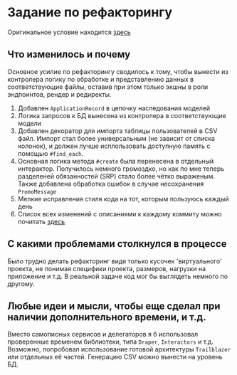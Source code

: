 # Задание по рефакторингу
Оригинальное условие находится [здесь](https://gist.github.com/NARKOZ/e7daf5f34d236f58e0237be7b1de85b6)

## Что изменилось и почему
Основное усилие по рефакторингу сводилось к тому, чтобы вынести из контролера логику по обработке и представлению данных в соответствующие файлы,
оставив при этом только экшны в роли эндпоинтов, рендер и редиректы.

1. Добавлен `ApplicationRecord` в цепочку наследования моделей
2. Логика запросов к БД вынесена из контролера в соответствующие модели
3. Добавлен декоратор для импорта таблицы пользователей в CSV файл. Импорт стал более универсальным (не зависит от списка колонок),
и должен лучше исплользовать доступную память с помощью `#find_each`.
4. Основная логика метода `#create` была перенесена в отдельный интерактор. Получилось немного громоздко, но как по мне теперь разделеней обязанностей (SRP) стало более чётко выраженым.
Также добавлена обработка ошибок в случае несохранения `PromoMessage`
5. Мелкие исправления стиля кода на тот, которым пользуюсь каждый день
6. Список всех изменений с описаниями к каждому коммиту можно почитать [здесь](https://github.com/llighterr/promo_task/commits/master)

## C какими проблемами столкнулся в процессе
Было трудно делать рефакторинг видя только кусочек 'виртуального' проекта,
не понимая специфики проекта, размеров, нагрузки на приложение и т.д.
В реальной задаче код мог бы выглядеть немного по другому.

## Любые идеи и мысли, чтобы еще сделал при наличии дополнительного времени, и т.д.
Вместо самописных сервисов и делегаторов я б использовал проверенные временем библиотеки, типа `Draper`, `Interactors` и т.д.
Возможно, попробовал использование готовой архитектуры `Trailblazer` или отдельных её частей.
Генерацию CSV можно вынести на уровень БД.
